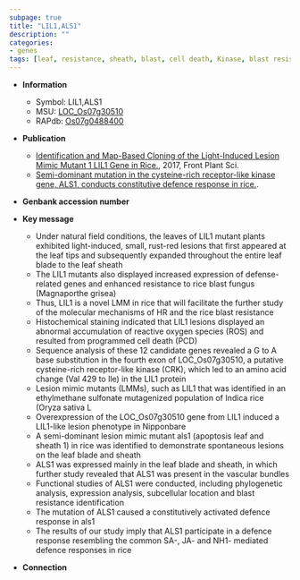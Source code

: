 ```yaml
---
subpage: true
title: "LIL1,ALS1"
description: ""
categories:
- genes
tags: [leaf, resistance, sheath, blast, cell death, Kinase, blast resistance, lesion, reactive oxygen species, lesion mimic, vascular bundle, defence, defence response]
---
```


* **Information**  
    + Symbol: LIL1,ALS1  
    + MSU: [LOC_Os07g30510](http://rice.plantbiology.msu.edu/cgi-bin/ORF_infopage.cgi?orf=LOC_Os07g30510)  
    + RAPdb: [Os07g0488400](http://rapdb.dna.affrc.go.jp/viewer/gbrowse_details/irgsp1?name=Os07g0488400)  

* **Publication**  
    + [Identification and Map-Based Cloning of the Light-Induced Lesion Mimic Mutant 1 LIL1 Gene in Rice.](http://www.ncbi.nlm.nih.gov/pubmed?term=Identification+and+Map-Based+Cloning+of+the+Light-Induced+Lesion+Mimic+Mutant+1+LIL1+Gene+in+Rice.%5BTitle%5D), 2017, Front Plant Sci.
    + [Semi-dominant mutation in the cysteine-rich receptor-like kinase gene, ALS1, conducts constitutive defence response in rice.](Stuttg).

* **Genbank accession number**  

* **Key message**  
    + Under natural field conditions, the leaves of LIL1 mutant plants exhibited light-induced, small, rust-red lesions that first appeared at the leaf tips and subsequently expanded throughout the entire leaf blade to the leaf sheath
    + The LIL1 mutants also displayed increased expression of defense-related genes and enhanced resistance to rice blast fungus (Magnaporthe grisea)
    + Thus, LIL1 is a novel LMM in rice that will facilitate the further study of the molecular mechanisms of HR and the rice blast resistance
    + Histochemical staining indicated that LIL1 lesions displayed an abnormal accumulation of reactive oxygen species (ROS) and resulted from programmed cell death (PCD)
    + Sequence analysis of these 12 candidate genes revealed a G to A base substitution in the fourth exon of LOC_Os07g30510, a putative cysteine-rich receptor-like kinase (CRK), which led to an amino acid change (Val 429 to Ile) in the LIL1 protein
    + Lesion mimic mutants (LMMs), such as LIL1 that was identified in an ethylmethane sulfonate mutagenized population of Indica rice (Oryza sativa L
    + Overexpression of the LOC_Os07g30510 gene from LIL1 induced a LIL1-like lesion phenotype in Nipponbare
    + A semi-dominant lesion mimic mutant als1 (apoptosis leaf and sheath 1) in rice was identified to demonstrate spontaneous lesions on the leaf blade and sheath
    + ALS1 was expressed mainly in the leaf blade and sheath, in which further study revealed that ALS1 was present in the vascular bundles
    + Functional studies of ALS1 were conducted, including phylogenetic analysis, expression analysis, subcellular location and blast resistance identification
    + The mutation of ALS1 caused a constitutively activated defence response in als1
    + The results of our study imply that ALS1 participate in a defence response resembling the common SA-, JA- and NH1- mediated defence responses in rice

* **Connection**  



